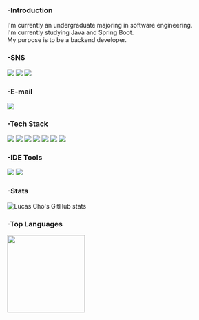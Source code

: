### -Introduction
I'm currently an undergraduate majoring in software engineering.<br/>
I'm currently studying Java and Spring Boot.<br/>
My purpose is to be a backend developer.

### -SNS
<a href="https://www.linkedin.com/in/lucas-cho-8081b4264/" target="_blank"><img src="https://img.shields.io/badge/Lucas Cho-0A66C2?style=plastic&logo=linkedin&logoColor=white"/></a>
<a href="https://www.instagram.com/lcscho/" target="_blank"><img src="https://img.shields.io/badge/lcscho-E4405F?style=plastic&logo=instagram&logoColor=white"/></a>
<a href="https://velog.io/@chocaprio" target="_blank"><img src="https://img.shields.io/badge/chocaprio-20C997?style=plastic&logo=Velog&logoColor=white"/></a>

### -E-mail
<img src="https://img.shields.io/badge/chojunhee98@gmail.com-EA4335?style=plastic&logo=gmail&logoColor=white"/></a>

### -Tech Stack
<img src="https://img.shields.io/badge/Java-007396?style=plastic&logo=Java&logoColor=white"/></a>
<img src="https://img.shields.io/badge/SpringBoot-6DB33F?style=plastic&logo=springboot&logoColor=white"/></a>
<img src="https://img.shields.io/badge/Spring-6DB33F?style=plastic&logo=spring&logoColor=white"/></a>
<img src="https://img.shields.io/badge/MySQL-4479A1?style=plastic&logo=mysql&logoColor=white"/></a>
<img src="https://img.shields.io/badge/Oracle-F80000?style=plastic&logo=oracle&logoColor=white"/></a>
<img src="https://img.shields.io/badge/Linux-FCC624?style=plastic&logo=linux&logoColor=white"/></a>
<img src="https://img.shields.io/badge/GitHub-181717?style=plastic&logo=github&logoColor=white"/></a>

### -IDE Tools
<img src="https://img.shields.io/badge/IntelliJ-000000?style=plastic&logo=intellijidea&logoColor=white"/></a>
<img src="https://img.shields.io/badge/Eclipse-2C2255?style=plastic&logo=eclipseide&logoColor=white"/></a>

### -Stats
![Lucas Cho's GitHub stats](https://github-readme-stats.vercel.app/api?username=lcscho&show_icons=true&theme=dark)

### -Top Languages

<a href="https://github.com/lcscho"><img align="center" style="height:180px" src="https://github-readme-stats.vercel.app/api/top-langs/?username=lcscho&layout=compact&theme=nord&hide_border=true" /></a> 
<!--
**LcsCho/LcsCho** is a ✨ _special_ ✨ repository because its `README.md` (this file) appears on your GitHub profile.

Here are some ideas to get you started:


- 🔭 I’m currently working on ...
- 🌱 I’m currently learning ...
- 👯 I’m looking to collaborate on ...
- 🤔 I’m looking for help with ...
- 💬 Ask me about ...
- 📫 How to reach me: ...
- 😄 Pronouns: ...
- ⚡ Fun fact: ...
-->
